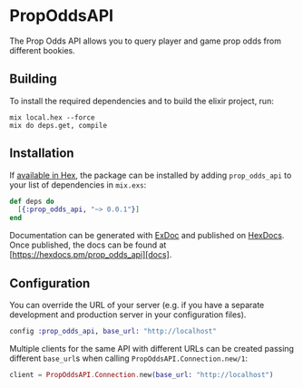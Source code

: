 # PropOddsAPI

 The Prop Odds API allows you to query player and game prop odds from different bookies. 

## Building

To install the required dependencies and to build the elixir project, run:

```console
mix local.hex --force
mix do deps.get, compile
```

## Installation

If [available in Hex][], the package can be installed by adding `prop_odds_api` to
your list of dependencies in `mix.exs`:

```elixir
def deps do
  [{:prop_odds_api, "~> 0.0.1"}]
end
```

Documentation can be generated with [ExDoc][] and published on [HexDocs][]. Once published, the docs can be found at
[https://hexdocs.pm/prop_odds_api][docs].

## Configuration

You can override the URL of your server (e.g. if you have a separate development and production server in your
configuration files).

```elixir
config :prop_odds_api, base_url: "http://localhost"
```

Multiple clients for the same API with different URLs can be created passing different `base_url`s when calling
`PropOddsAPI.Connection.new/1`:

```elixir
client = PropOddsAPI.Connection.new(base_url: "http://localhost")
```

[exdoc]: https://github.com/elixir-lang/ex_doc
[hexdocs]: https://hexdocs.pm
[available in hex]: https://hex.pm/docs/publish
[docs]: https://hexdocs.pm/prop_odds_api
